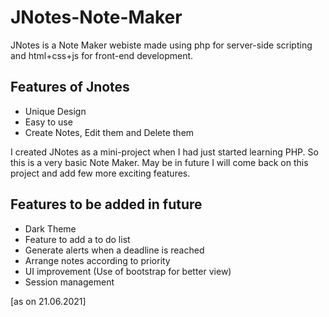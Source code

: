 # JNotes-Note-Maker
JNotes is a Note Maker webiste made using php for server-side scripting and html+css+js for front-end development.

## Features of Jnotes
* Unique Design
* Easy to use
* Create Notes, Edit them and Delete them

I created JNotes as a mini-project when I had just started learning PHP.
So this is a very basic Note Maker. May be in future I will come back on this project 
and add few more exciting features.

## Features to be added in future
* Dark Theme
* Feature to add a to do list
* Generate alerts when a deadline is reached
* Arrange notes according to priority
* UI improvement (Use of bootstrap for better view)
* Session management

[as on 21.06.2021]

